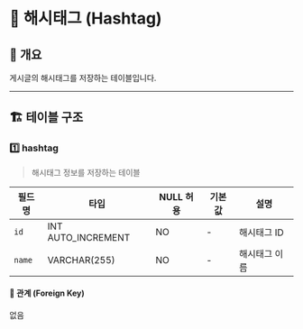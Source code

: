 # 📂 해시태그 (Hashtag)

## 📖 개요
게시글의 해시태그를 저장하는 테이블입니다.

---

## 🏗️ 테이블 구조

### 1️⃣ hashtag
> 해시태그 정보를 저장하는 테이블

| 필드명      | 타입             | NULL 허용 | 기본값 | 설명 |
|------------|-----------------|----------|--------|------|
| `id`       | INT AUTO_INCREMENT | NO       | -      | 해시태그 ID |
| `name`     | VARCHAR(255)    | NO       | -      | 해시태그 이름 |

#### 🔗 관계 (Foreign Key)
없음
